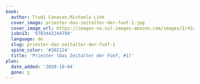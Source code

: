 ```yaml
---
book:
  author: Trudi Canavan,Michaela Link
  cover_image: priester-das-zeitalter-der-funf-1.jpg
  cover_image_url: https://images-na.ssl-images-amazon.com/images/I/41uZiP+x93L._SX339_BO1,204,203,200_.jpg
  isbn13: '9783442244799'
  language: de
  slug: priester-das-zeitalter-der-funf-1
  spine_color: '#202124'
  title: 'Priester (Das Zeitalter der Fünf, #1)'
plan:
  date_added: '2020-10-04'
  gone: χ
---
```

